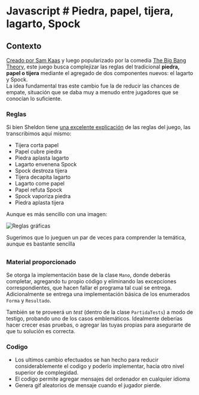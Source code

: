 Javascript # Piedra, papel, tijera, lagarto, Spock
===============================================================

## Contexto
[Creado por Sam Kaas](http://www.samkass.com/theories/RPSSL.html) y luego popularizado por la comedia [The Big Bang Theory](http://www.cbs.com/shows/big_bang_theory/), este juego busca complejizar las reglas del tradicional **piedra, papel o tijera** mediante el agregado de dos componentes nuevos: el lagarto y Spock.  
La idea fundamental tras este cambio fue la de reducir las chances de empate, situación que se daba muy a menudo entre jugadores que se conocían lo suficiente.

### Reglas
Si bien Sheldon tiene [una excelente explicación](http://www.youtube.com/watch?v=O5j4RGw6fHQ&t=0m26s) de las reglas del juego, las transcribimos aquí mismo:

* Tijera corta papel
* Papel cubre piedra
* Piedra aplasta lagarto
* Lagarto envenena Spock
* Spock destroza tijera
* Tijera decapita lagarto
* Lagarto come papel
* Papel refuta Spock
* Spock vaporiza piedra
* Piedra aplasta tijera

Aunque es más sencillo con una imagen:

![Reglas gráficas](http://upload.wikimedia.org/wikipedia/commons/thumb/a/ad/Pierre_ciseaux_feuille_l%C3%A9zard_spock_aligned.svg/220px-Pierre_ciseaux_feuille_l%C3%A9zard_spock_aligned.svg.png)

Sugerimos que lo jueguen un par de veces para comprender la temática, aunque es bastante sencilla

## 

### Material proporcionado

Se otorga la implementación base de la clase `Mano`, donde deberás completar, agregando tu propio código y eliminando las excepciones correspondientes, que hacen fallar el programa tal cual se entrega.
Adicionalmente se entrega una implementación básica de los enumerados `Forma` y `Resultado`.

También se te proveerá un *test* (dentro de la clase `PartidaTests`) a modo de testigo, probando uno de los casos emblemáticos. Idealmente deberías hacer crecer esas pruebas, o agregar las tuyas propias para asegurarte de que tu solución es correcta.

### Codigo
* Los ultimos cambio efectuados se han hecho para reducir considerablemente el codigo y poderlo implementar, hacia otro nivel superior de complegidad. 
* El codigo permite agregar mensajes del ordenador en cualquier idioma
* Genera gif aleatorios de mensaje cuando el jugador pierde.
